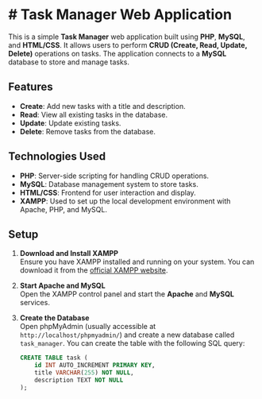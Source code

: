 # # Task Manager Web Application

This is a simple **Task Manager** web application built using **PHP**, **MySQL**, and **HTML/CSS**. It allows users to perform **CRUD (Create, Read, Update, Delete)** operations on tasks. The application connects to a **MySQL** database to store and manage tasks.

## Features

- **Create**: Add new tasks with a title and description.
- **Read**: View all existing tasks in the database.
- **Update**: Update existing tasks.
- **Delete**: Remove tasks from the database.

## Technologies Used

- **PHP**: Server-side scripting for handling CRUD operations.
- **MySQL**: Database management system to store tasks.
- **HTML/CSS**: Frontend for user interaction and display.
- **XAMPP**: Used to set up the local development environment with Apache, PHP, and MySQL.

## Setup

1. **Download and Install XAMPP**  
   Ensure you have XAMPP installed and running on your system. You can download it from the [official XAMPP website](https://www.apachefriends.org/index.html).

2. **Start Apache and MySQL**  
   Open the XAMPP control panel and start the **Apache** and **MySQL** services.

3. **Create the Database**  
   Open phpMyAdmin (usually accessible at `http://localhost/phpmyadmin/`) and create a new database called `task_manager`. You can create the table with the following SQL query:

   ```sql
   CREATE TABLE task (
       id INT AUTO_INCREMENT PRIMARY KEY,
       title VARCHAR(255) NOT NULL,
       description TEXT NOT NULL
   );

